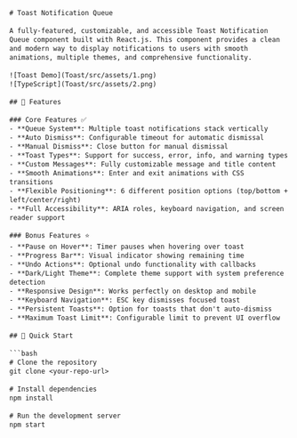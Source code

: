     # Toast Notification Queue

    A fully-featured, customizable, and accessible Toast Notification Queue component built with React.js. This component provides a clean and modern way to display notifications to users with smooth animations, multiple themes, and comprehensive functionality.

    ![Toast Demo](Toast/src/assets/1.png)
    ![TypeScript](Toast/src/assets/2.png)

    ## 🚀 Features

    ### Core Features ✅
    - **Queue System**: Multiple toast notifications stack vertically
    - **Auto Dismiss**: Configurable timeout for automatic dismissal
    - **Manual Dismiss**: Close button for manual dismissal
    - **Toast Types**: Support for success, error, info, and warning types
    - **Custom Messages**: Fully customizable message and title content
    - **Smooth Animations**: Enter and exit animations with CSS transitions
    - **Flexible Positioning**: 6 different position options (top/bottom + left/center/right)
    - **Full Accessibility**: ARIA roles, keyboard navigation, and screen reader support

    ### Bonus Features ⭐
    - **Pause on Hover**: Timer pauses when hovering over toast
    - **Progress Bar**: Visual indicator showing remaining time
    - **Undo Actions**: Optional undo functionality with callbacks
    - **Dark/Light Theme**: Complete theme support with system preference detection
    - **Responsive Design**: Works perfectly on desktop and mobile
    - **Keyboard Navigation**: ESC key dismisses focused toast
    - **Persistent Toasts**: Option for toasts that don't auto-dismiss
    - **Maximum Toast Limit**: Configurable limit to prevent UI overflow

    ## 🚀 Quick Start

    ```bash
    # Clone the repository
    git clone <your-repo-url>

    # Install dependencies
    npm install

    # Run the development server
    npm start